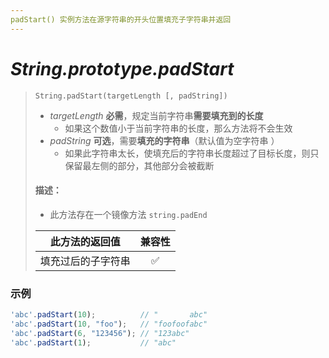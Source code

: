 ```yaml
---
padStart() 实例方法在源字符串的开头位置填充子字符串并返回
---
```


# *String.prototype.padStart*

> `String.padStart(targetLength [, padString])`
>
> - *targetLength* **必需**，规定当前字符串**需要填充到的长度**
>     - 如果这个数值小于当前字符串的长度，那么方法将不会生效
> - *padString* **可选**，需要**填充的字符串**（默认值为空字符串 ）
>     - 如果此字符串太长，使填充后的字符串长度超过了目标长度，则只保留最左侧的部分，其他部分会被截断
>
> #### 描述：
>
> - 此方法存在一个镜像方法 `string.padEnd`
>
> |   此方法的返回值   | 兼容性 |
> | :----------------: | :----: |
> | 填充过后的子字符串 |   ✅    |

### 示例

```js
'abc'.padStart(10);          // "       abc"
'abc'.padStart(10, "foo");   // "foofoofabc"
'abc'.padStart(6, "123456"); // "123abc"
'abc'.padStart(1);           // "abc"
```

